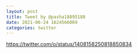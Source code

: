 ```yaml
--- 
layout: post 
title: Tweet by @pasha18895188 
date: 2021-06-24 1624566069 
categories: twitter 
--- 
```

https://twitter.com/o/status/1408158250818850834